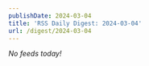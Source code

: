 ```yaml
---
publishDate: 2024-03-04
title: 'RSS Daily Digest: 2024-03-04'
url: /digest/2024-03-04
---
```


_No feeds today!_
